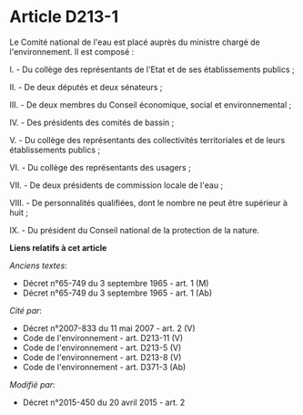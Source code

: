 # Article D213-1

Le Comité national de l'eau est placé auprès du ministre chargé de l'environnement. Il est composé : 

I. - Du collège des représentants de l'Etat et de ses établissements publics ; 

II. - De deux députés et deux sénateurs ; 

III. - De deux membres du   Conseil économique, social et environnemental ; 

IV. - Des présidents des comités de bassin ; 

V. - Du collège des représentants des collectivités territoriales et de leurs établissements publics ; 

VI. - Du collège des représentants des usagers ; 

VII. - De deux présidents de commission locale de l'eau ; 

VIII. - De personnalités qualifiées, dont le nombre ne peut être supérieur à huit ;

IX. - Du président du Conseil national de la protection de la nature.

**Liens relatifs à cet article**

_Anciens textes_:

  - Décret n°65-749 du 3 septembre 1965 - art. 1 (M)
  - Décret n°65-749 du 3 septembre 1965 - art. 1 (Ab)

_Cité par_:

  - Décret n°2007-833 du 11 mai 2007 - art. 2 (V)
  - Code de l'environnement - art. D213-11 (V)
  - Code de l'environnement - art. D213-5 (V)
  - Code de l'environnement - art. D213-8 (V)
  - Code de l'environnement - art. D371-3 (Ab)

_Modifié par_:

  - Décret n°2015-450 du 20 avril 2015 - art. 2
